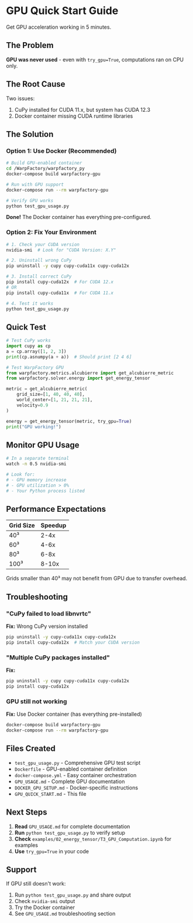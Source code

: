 # GPU Quick Start Guide

Get GPU acceleration working in 5 minutes.

## The Problem

**GPU was never used** - even with `try_gpu=True`, computations ran on CPU only.

## The Root Cause

Two issues:
1. CuPy installed for CUDA 11.x, but system has CUDA 12.3
2. Docker container missing CUDA runtime libraries

## The Solution

### Option 1: Use Docker (Recommended)

```bash
# Build GPU-enabled container
cd /WarpFactory/warpfactory_py
docker-compose build warpfactory-gpu

# Run with GPU support
docker-compose run --rm warpfactory-gpu

# Verify GPU works
python test_gpu_usage.py
```

**Done!** The Docker container has everything pre-configured.

### Option 2: Fix Your Environment

```bash
# 1. Check your CUDA version
nvidia-smi  # Look for "CUDA Version: X.Y"

# 2. Uninstall wrong CuPy
pip uninstall -y cupy cupy-cuda11x cupy-cuda12x

# 3. Install correct CuPy
pip install cupy-cuda12x  # For CUDA 12.x
# OR
pip install cupy-cuda11x  # For CUDA 11.x

# 4. Test it works
python test_gpu_usage.py
```

## Quick Test

```python
# Test CuPy works
import cupy as cp
a = cp.array([1, 2, 3])
print(cp.asnumpy(a + a))  # Should print [2 4 6]

# Test WarpFactory GPU
from warpfactory.metrics.alcubierre import get_alcubierre_metric
from warpfactory.solver.energy import get_energy_tensor

metric = get_alcubierre_metric(
    grid_size=[1, 40, 40, 40],
    world_center=[1, 21, 21, 21],
    velocity=0.9
)

energy = get_energy_tensor(metric, try_gpu=True)
print("GPU working!")
```

## Monitor GPU Usage

```bash
# In a separate terminal
watch -n 0.5 nvidia-smi

# Look for:
# - GPU memory increase
# - GPU utilization > 0%
# - Your Python process listed
```

## Performance Expectations

| Grid Size | Speedup |
|-----------|---------|
| 40³       | 2-4x    |
| 60³       | 4-6x    |
| 80³       | 6-8x    |
| 100³      | 8-10x   |

Grids smaller than 40³ may not benefit from GPU due to transfer overhead.

## Troubleshooting

### "CuPy failed to load libnvrtc"

**Fix:** Wrong CuPy version installed
```bash
pip uninstall -y cupy-cuda11x cupy-cuda12x
pip install cupy-cuda12x  # Match your CUDA version
```

### "Multiple CuPy packages installed"

**Fix:**
```bash
pip uninstall -y cupy cupy-cuda11x cupy-cuda12x
pip install cupy-cuda12x
```

### GPU still not working

**Fix:** Use Docker container (has everything pre-installed)
```bash
docker-compose build warpfactory-gpu
docker-compose run --rm warpfactory-gpu
```

## Files Created

- `test_gpu_usage.py` - Comprehensive GPU test script
- `Dockerfile` - GPU-enabled container definition
- `docker-compose.yml` - Easy container orchestration
- `GPU_USAGE.md` - Complete GPU documentation
- `DOCKER_GPU_SETUP.md` - Docker-specific instructions
- `GPU_QUICK_START.md` - This file

## Next Steps

1. **Read** `GPU_USAGE.md` for complete documentation
2. **Run** `python test_gpu_usage.py` to verify setup
3. **Check** `examples/02_energy_tensor/T3_GPU_Computation.ipynb` for examples
4. **Use** `try_gpu=True` in your code

## Support

If GPU still doesn't work:
1. Run `python test_gpu_usage.py` and share output
2. Check `nvidia-smi` output
3. Try the Docker container
4. See `GPU_USAGE.md` troubleshooting section
